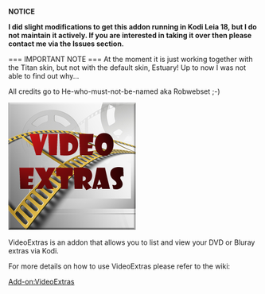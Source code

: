 __NOTICE__

__I did slight modifications to get this addon running in Kodi Leia 18, but I do not maintain it actively. If you are interested in taking it over then please contact me via the Issues section.__

=== IMPORTANT NOTE === 
At the moment it is just working together with the Titan skin, but not with the default skin, Estuary! 
Up to now I was not able to find out why... 

All credits go to He-who-must-not-be-named aka Robwebset ;-)


![VideoExtras](icon.png)

VideoExtras is an addon that allows you to list and view your DVD or Bluray extras via Kodi.

For more details on how to use VideoExtras please refer to the wiki:

[Add-on:VideoExtras](https://github.com/malvinas2/script.videoextras/wiki)
